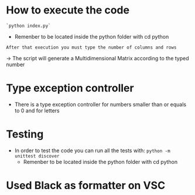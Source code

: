 # How to execute the code

    `python index.py`

* Remenber to be located inside the python folder with cd python

`After that execution you must type the number of columns and rows`

-> The script will generate a Multidimensional Matrix according to the typed number

# Type exception controller

- There is a type exception controller for numbers smaller than or equals to 0 and for letters

# Testing
- In order to test the code you can run all the tests with:
    `python -m unittest discover`
    * Remenber to be located inside the python folder with cd python

# Used Black as formatter on VSC

